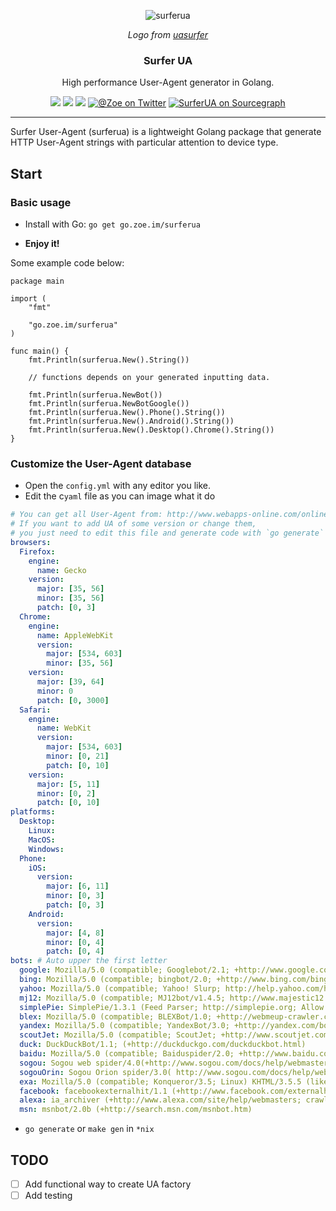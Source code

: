 <p align="center">
    <img src="https://cloud.githubusercontent.com/assets/597902/16172506/9debc136-357a-11e6-90fb-c7c46f50dff0.png" alt="surferua">
</p>
<p align="center">
    <i>Logo from <a href="https://github.com/avct/uasurfer">uasurfer</a></i>
</p>
<h3 align="center">Surfer UA</h3>
<p align="center">High performance User-Agent generator in Golang.</p>
<p align="center">
    <a href="https://travis-ci.org/jiusanzhou/surferua"><img src="https://img.shields.io/travis/jiusanzhou/surferua.svg?label=build"></a>
	<a href="https://godoc.org/github.com/jiusanzhou/surferua"><img src="https://img.shields.io/badge/godoc-reference-blue.svg"></a>
	<a href="https://goreportcard.com/report/jiusanzhou/surferua"><img src="https://goreportcard.com/badge/github.com/jiusanzhou/surferua"></a>
	<a href="https://twitter.com/jiusanzhou" title="@Zoe on Twitter"><img src="https://img.shields.io/badge/twitter-@jiusanzhou-55acee.svg" alt="@Zoe on Twitter"></a>
	<a href="https://sourcegraph.com/github.com/jiusanzhou/surferua?badge" title="SuerferUA on Sourcegraph"><img src="https://sourcegraph.com/github.com/jiusanzhou/surferua/-/badge.svg" alt="SurferUA on Sourcegraph"></a>
</p>

---

Surfer User-Agent (surferua) is a lightweight Golang package that generate HTTP User-Agent strings with particular attention to device type.


## Start


### Basic usage

- Install with Go: `go get go.zoe.im/surferua`

- **Enjoy it!**


Some example code below:

```golang
package main

import (
	"fmt"

	"go.zoe.im/surferua"
)

func main() {
	fmt.Println(surferua.New().String())

	// functions depends on your generated inputting data.

	fmt.Println(surferua.NewBot())
	fmt.Println(surferua.NewBotGoogle())
	fmt.Println(surferua.New().Phone().String())
	fmt.Println(surferua.New().Android().String())
	fmt.Println(surferua.New().Desktop().Chrome().String())
}
```

### Customize the User-Agent database

- Open the `config.yml` with any editor you like.
- Edit the c`yaml` file as you can image what it do

```yaml
# You can get all User-Agent from: http://www.webapps-online.com/online-tools/user-agent-strings
# If you want to add UA of some version or change them,
# you just need to edit this file and generate code with `go generate` again.
browsers:
  Firefox:
    engine:
      name: Gecko
    version:
      major: [35, 56]
      minor: [35, 56]
      patch: [0, 3]
  Chrome:
    engine:
      name: AppleWebKit
      version:
        major: [534, 603]
        minor: [35, 56]
    version:
      major: [39, 64]
      minor: 0
      patch: [0, 3000]
  Safari:
    engine:
      name: WebKit
      version:
        major: [534, 603]
        minor: [0, 21]
        patch: [0, 10]
    version:
      major: [5, 11]
      minor: [0, 2]
      patch: [0, 10]
platforms:
  Desktop:
    Linux:
    MacOS:
    Windows:
  Phone:
    iOS:
      version:
        major: [6, 11]
        minor: [0, 3]
        patch: [0, 3]
    Android:
      version:
        major: [4, 8]
        minor: [0, 4]
        patch: [0, 4]
bots: # Auto upper the first letter
  google: Mozilla/5.0 (compatible; Googlebot/2.1; +http://www.google.com/bot.html)
  bing: Mozilla/5.0 (compatible; bingbot/2.0; +http://www.bing.com/bingbot.htm)
  yahoo: Mozilla/5.0 (compatible; Yahoo! Slurp; http://help.yahoo.com/help/us/ysearch/slurp)
  mj12: Mozilla/5.0 (compatible; MJ12bot/v1.4.5; http://www.majestic12.co.uk/bot.php)
  simplePie: SimplePie/1.3.1 (Feed Parser; http://simplepie.org; Allow like Gecko)
  blex: Mozilla/5.0 (compatible; BLEXBot/1.0; +http://webmeup-crawler.com/)
  yandex: Mozilla/5.0 (compatible; YandexBot/3.0; +http://yandex.com/bots)
  scoutJet: Mozilla/5.0 (compatible; ScoutJet; +http://www.scoutjet.com/)
  duck: DuckDuckBot/1.1; (+http://duckduckgo.com/duckduckbot.html)
  baidu: Mozilla/5.0 (compatible; Baiduspider/2.0; +http://www.baidu.com/search/spider.html)
  sogou: Sogou web spider/4.0(+http://www.sogou.com/docs/help/webmasters.htm#07)
  sogouOrin: Sogou Orion spider/3.0( http://www.sogou.com/docs/help/webmasters.htm#07)
  exa: Mozilla/5.0 (compatible; Konqueror/3.5; Linux) KHTML/3.5.5 (like Gecko) (Exabot-Thumbnails)
  facebook: facebookexternalhit/1.1 (+http://www.facebook.com/externalhit_uatext.php)
  alexa: ia_archiver (+http://www.alexa.com/site/help/webmasters; crawler@alexa.com)
  msn: msnbot/2.0b (+http://search.msn.com/msnbot.htm)
```

- `go generate` or `make gen` in `*nix`

## TODO

- [ ] Add functional way to create UA factory
- [ ] Add testing
